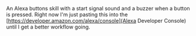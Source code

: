 An Alexa buttons skill with a start signal sound and a buzzer when a button is pressed. Right now I'm just pasting this into the [https://developer.amazon.com/alexa/console](Alexa Developer Console) until I get a better workflow going. 
